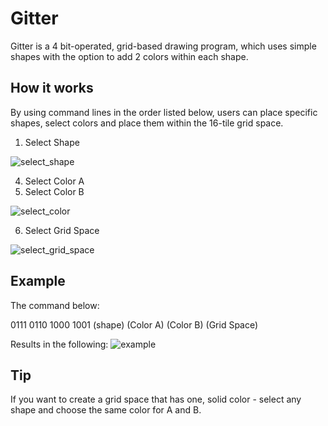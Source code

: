 # Gitter
Gitter is a 4 bit-operated, grid-based drawing program, which uses simple shapes with the option to add 2 colors within each shape. 
## How it works
By using command lines in the order listed below, users can place specific shapes, select colors and place them within the 16-tile grid space.
1. Select Shape
   
![select_shape](https://github.com/user-attachments/assets/ba792d4f-1517-43fc-9ee8-c0765a68bbfe)

4. Select Color A
5. Select Color B
   
![select_color](https://github.com/user-attachments/assets/41bf1c7e-3ac9-4ac7-af5b-8572ea59f23b)

6. Select Grid Space
   
![select_grid_space](https://github.com/user-attachments/assets/da0f7940-fe06-4c10-9832-71afb9731b9c)

## Example 
The command below:

0111         0110        1000         1001
(shape)   (Color A)   (Color B)   (Grid Space)

Results in the following:
![example](https://github.com/user-attachments/assets/476bfb64-1b94-46dc-9e1e-4f0456e5fe67)

## Tip
If you want to create a grid space that has one, solid color - select any shape and choose the same color for A and B.
